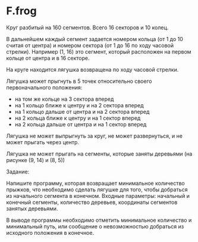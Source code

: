 ﻿# F.frog
Круг разбитый на 160 сегментов.
Всего 16 секторов и 10 колец.

В дальнейшем каждый сегмент задается номером кольца (от 1 до 10 считая от центра) и номером сектора (от 1 до 16 по ходу часовой стрелки).
Например (1, 16) это сегмент, который расположен на первом кольце от центра и в 16 секторе.

На круге находится лягушка возвращена по ходу часовой стрелки.

Лягушка может прыгнуть в 5 точек относительно своего первоначального положения:
- на том же кольце на 3 сектора вперед
- на 1 кольцо ближе к центру и на 2 сектора вперед
- на 1 кольцо дальше от центра и на 2 сектора вперед
- на 2 кольца ближе к центру и на 1 сектор вперед
- на 2 кольца дальше от центра и на 1 сектор вперед

Лягушка не может выпрыгнуть за круг, не может развернуться, и не может прыгать через центр.

Лягушка не может прыгать на сегменты, которые заняты деревьями (на рисунке (9, 14) и (8, 5))

Задание:

Напишите программу, которая возвращает минимальное количество прыжков, что необходимо сделать
лягушке для того, чтобы добраться из начального сегмента в конечном.
Входные параметры: начальный и конечный сегменты, количество деревьев, координаты
сегментов занятых деревьями.

В выводе программы необходимо отметить минимальное количество и минимальный путь, или
сообщение о невозможностью добраться из исходного положения в конечное.

